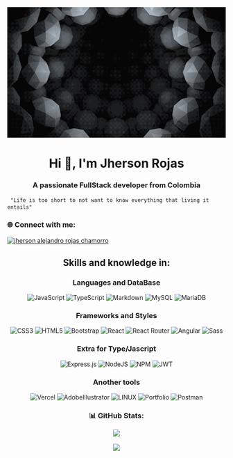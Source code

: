 <img src="./hole.gif" width="100%" height="300px" style="object-fit: cover" />

<h1 align="center">Hi 👋, I'm Jherson Rojas</h1>
<h3 align="center">A passionate FullStack developer from Colombia</h3>

~~~
 "Life is too short to not want to know everything that living it entails"
~~~

### 🌐 Connect with me:

<p>
  <a href="https://co.linkedin.com/in/jhersonrojas/" target="blank">
    <img align="center"
      src="https://raw.githubusercontent.com/rahuldkjain/github-profile-readme-generator/master/src/images/icons/Social/linked-in-alt.svg"
      alt="jherson alejandro rojas chamorro" height="40" width="35" />
  </a>
</p>

<h2 align="center"> Skills and knowledge in: </h2>
<h3 align="center"> Languages and DataBase </h3>
<div align="center">

  ![JavaScript](https://img.shields.io/badge/javascript-%23323330.svg?style=for-the-badge&logo=javascript&logoColor=%23F7DF1E)
  ![TypeScript](https://img.shields.io/badge/typescript-%23007ACC.svg?style=for-the-badge&logo=typescript&logoColor=white)
  ![Markdown](https://img.shields.io/badge/markdown-%23000000.svg?style=for-the-badge&logo=markdown&logoColor=white)
  ![MySQL](https://img.shields.io/badge/mysql-%2300f.svg?style=for-the-badge&logo=mysql&logoColor=white)
  ![MariaDB](https://img.shields.io/badge/MariaDB-003545?style=for-the-badge&logo=mariadb&logoColor=white)

</div>

<h3 align="center">Frameworks and Styles</h3>
<div align="center">

  ![CSS3](https://img.shields.io/badge/css3-%231572B6.svg?style=for-the-badge&logo=css3&logoColor=white)
  ![HTML5](https://img.shields.io/badge/html5-%23E34F26.svg?style=for-the-badge&logo=html5&logoColor=white)
  ![Bootstrap](https://img.shields.io/badge/bootstrap-%23563D7C.svg?style=for-the-badge&logo=bootstrap&logoColor=white)
  ![React](https://img.shields.io/badge/react-%2320232a.svg?style=for-the-badge&logo=react&logoColor=%2361DAFB)
  ![React Router](https://img.shields.io/badge/React_Router-CA4245?style=for-the-badge&logo=react-router&logoColor=white)
  ![Angular](https://img.shields.io/badge/angular-%23DD0031.svg?style=for-the-badge&logo=angular&logoColor=white)
  ![Sass](https://img.shields.io/badge/SASS-hotpink.svg?style=for-the-badge&logo=SASS&logoColor=white)

</div>

<h3 align="center"> Extra for Type/Jascript </h3>
<div align="center">

  ![Express.js](https://img.shields.io/badge/express.js-%23404d59.svg?style=for-the-badge&logo=express&logoColor=%2361DAFB)
  ![NodeJS](https://img.shields.io/badge/node.js-6DA55F?style=for-the-badge&logo=node.js&logoColor=white)
  ![NPM](https://img.shields.io/badge/NPM-%23000000.svg?style=for-the-badge&logo=npm&logoColor=white)
  ![JWT](https://img.shields.io/badge/JWT-black?style=for-the-badge&logo=JSON%20web%20tokens)

</div>

<h3 align="center">Another tools</h3>
<div align="center">

  ![Vercel](https://img.shields.io/badge/vercel-%23000000.svg?style=for-the-badge&logo=vercel&logoColor=white)
  ![AdobeIllustrator](https://img.shields.io/badge/adobeillustrator-%23FF9A00.svg?style=for-the-badge&logo=adobeillustrator&logoColor=white)
  ![LINUX](https://img.shields.io/badge/Linux-FCC624?style=for-the-badge&logo=linux&logoColor=black)
  ![Portfolio](https://img.shields.io/badge/Portfolio-%23000000.svg?style=for-the-badge&logo=firefox&logoColor=#FF7139)
  ![Postman](https://img.shields.io/badge/Postman-FF6C37?style=for-the-badge&logo=postman&logoColor=white)

</div>

<h3 align="center">📊 GitHub Stats:</h3>
<div align="center">

  ![](https://github-readme-stats.vercel.app/api/top-langs/?username=JhersonRojas&theme=dark&hide_border=false&include_all_commits=true&count_private=true&layout=compact) </br>
  <!-- ![](https://github-readme-stats.vercel.app/api?username=JhersonRojas&theme=dark&hide_border=false&include_all_commits=true&count_private=true) </br> </br> -->
  ![](https://github-readme-streak-stats.herokuapp.com/?user=JhersonRojas&theme=dark&hide_border=false) </br>

</div>
